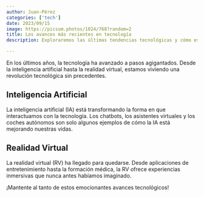 ```yaml
---
author: Juan-Pérez
categories: ['tech']
date: 2023/09/15
image: https://picsum.photos/1024/768?random=2
title: Los avances más recientes en tecnología
description: Exploraremos las últimas tendencias tecnológicas y cómo están impactando nuestras vidas.

---
```


En los últimos años, la tecnología ha avanzado a pasos agigantados. Desde la inteligencia artificial hasta la realidad virtual, estamos viviendo una revolución tecnológica sin precedentes.

## Inteligencia Artificial

La inteligencia artificial (IA) está transformando la forma en que interactuamos con la tecnología. Los chatbots, los asistentes virtuales y los coches autónomos son solo algunos ejemplos de cómo la IA está mejorando nuestras vidas.

## Realidad Virtual

La realidad virtual (RV) ha llegado para quedarse. Desde aplicaciones de entretenimiento hasta la formación médica, la RV ofrece experiencias inmersivas que nunca antes habíamos imaginado.

¡Mantente al tanto de estos emocionantes avances tecnológicos!